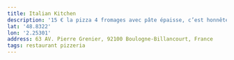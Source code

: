 ```yaml
---
title: Italian Kitchen
description: '15 € la pizza 4 fromages avec pâte épaisse, c’est honnête ! '
lat: '48.8322'
lon: '2.25301'
address: 63 AV. Pierre Grenier, 92100 Boulogne-Billancourt, France
tags: restaurant pizzeria
---
```

